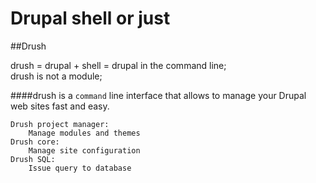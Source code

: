 # Drupal shell or just
##Drush

drush = drupal + shell = drupal in the command line; <br>
drush is not a module;<br>

####drush is a `command` line interface that allows to manage your Drupal web sites fast and easy.

	Drush project manager:
		Manage modules and themes
	Drush core:
		Manage site configuration
	Drush SQL:
		Issue query to database
